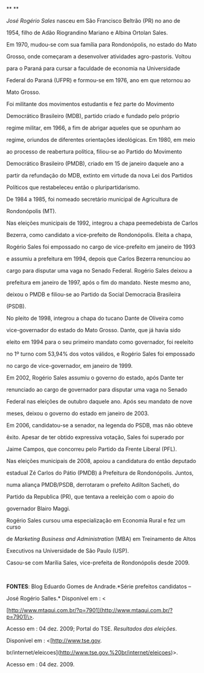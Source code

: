 

** **



*José Rogério Sales* nasceu em São Francisco Beltrão (PR) no ano de

1954, filho de Adão Riograndino Mariano e Albina Ortolan Sales.



Em 1970, mudou-se com sua família para Rondonópolis, no estado do Mato

Grosso, onde começaram a desenvolver atividades agro-pastoris. Voltou

para o Paraná para cursar a faculdade de economia na Universidade

Federal do Paraná (UFPR) e formou-se em 1976, ano em que retornou ao

Mato Grosso.



Foi militante dos movimentos estudantis e fez parte do Movimento

Democrático Brasileiro (MDB), partido criado e fundado pelo próprio

regime militar, em 1966, a fim de abrigar aqueles que se opunham ao

regime, oriundos de diferentes orientações ideológicas. Em 1980, em meio

ao processo de reabertura política, filiou-se ao Partido do Movimento

Democrático Brasileiro (PMDB), criado em 15 de janeiro daquele ano a

partir da refundação do MDB, extinto em virtude da nova Lei dos Partidos

Políticos que restabeleceu então o pluripartidarismo.



De 1984 a 1985, foi nomeado secretário municipal de Agricultura de

Rondonópolis (MT).



Nas eleições municipais de 1992, integrou a chapa peemedebista de Carlos

Bezerra, como candidato a vice-prefeito de Rondonópolis. Eleita a chapa,

Rogério Sales foi empossado no cargo de vice-prefeito em janeiro de 1993

e assumiu a prefeitura em 1994, depois que Carlos Bezerra renunciou ao

cargo para disputar uma vaga no Senado Federal. Rogério Sales deixou a

prefeitura em janeiro de 1997, após o fim do mandato. Neste mesmo ano,

deixou o PMDB e filiou-se ao Partido da Social Democracia Brasileira

(PSDB).



No pleito de 1998, integrou a chapa do tucano Dante de Oliveira como

vice-governador do estado do Mato Grosso. Dante, que já havia sido

eleito em 1994 para o seu primeiro mandato como governador, foi reeleito

no 1º turno com 53,94% dos votos válidos, e Rogério Sales foi empossado

no cargo de vice-governador, em janeiro de 1999.



Em 2002, Rogério Sales assumiu o governo do estado, após Dante ter

renunciado ao cargo de governador para disputar uma vaga no Senado

Federal nas eleições de outubro daquele ano. Após seu mandato de nove

meses, deixou o governo do estado em janeiro de 2003.



Em 2006, candidatou-se a senador, na legenda do PSDB, mas não obteve

êxito. Apesar de ter obtido expressiva votação, Sales foi superado por

Jaime Campos, que concorreu pelo Partido da Frente Liberal (PFL).



Nas eleições municipais de 2008, apoiou a candidatura do então deputado

estadual Zé Carlos do Pátio (PMDB) á Prefeitura de Rondonópolis. Juntos,

numa aliança PMDB/PSDB, derrotaram o prefeito Adilton Sacheti, do

Partido da Republica (PR), que tentava a reeleição com o apoio do

governador Blairo Maggi.



Rogério Sales cursou uma especialização em Economia Rural e fez um curso

de *Marketing Business and Administration* (MBA) em Treinamento de Altos

Executivos na Universidade de São Paulo (USP).



Casou-se com Marília Sales, vice-prefeita de Rondonópolis desde 2009.



 



**FONTES**: Blog Eduardo Gomes de Andrade.*Série prefeitos candidatos –

José Rogério Salles.* Disponível em : \<

[http://www.mtaqui.com.br/?p=7901](http://www.mtaqui.com.br/?p=7901)\>.

Acesso em : 04 dez. 2009; Portal do TSE. *Resultados das eleições*.

Disponível em : \<[http://www.tse.gov.

br/internet/eleicoes](http://www.tse.gov.%20br/internet/eleicoes)\>.

Acesso em : 04 dez. 2009.



 

